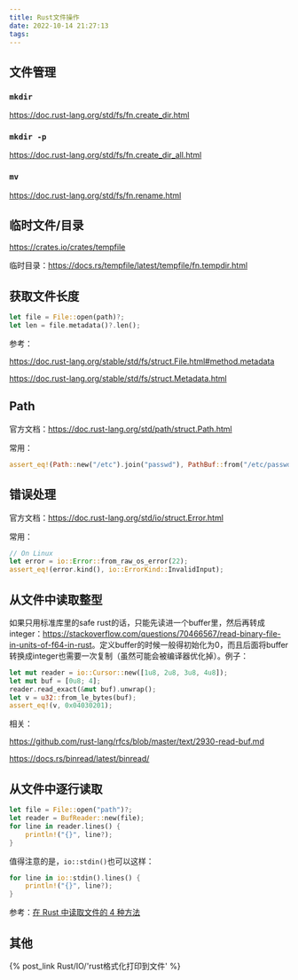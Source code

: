 ```yaml
---
title: Rust文件操作
date: 2022-10-14 21:27:13
tags:
---
```


## 文件管理

### `mkdir`

<https://doc.rust-lang.org/std/fs/fn.create_dir.html>

### `mkdir -p`

<https://doc.rust-lang.org/std/fs/fn.create_dir_all.html>

### `mv`

<https://doc.rust-lang.org/std/fs/fn.rename.html>

## 临时文件/目录

<https://crates.io/crates/tempfile>

临时目录：<https://docs.rs/tempfile/latest/tempfile/fn.tempdir.html>

## 获取文件长度

```rs
let file = File::open(path)?;
let len = file.metadata()?.len();
```

参考：

<https://doc.rust-lang.org/stable/std/fs/struct.File.html#method.metadata>

<https://doc.rust-lang.org/stable/std/fs/struct.Metadata.html>

## Path

官方文档：<https://doc.rust-lang.org/std/path/struct.Path.html>

常用：

```rs
assert_eq!(Path::new("/etc").join("passwd"), PathBuf::from("/etc/passwd"));
```

## 错误处理

官方文档：<https://doc.rust-lang.org/std/io/struct.Error.html>

常用：

```rs
// On Linux
let error = io::Error::from_raw_os_error(22);
assert_eq!(error.kind(), io::ErrorKind::InvalidInput);
```

## 从文件中读取整型

如果只用标准库里的safe rust的话，只能先读进一个buffer里，然后再转成integer：<https://stackoverflow.com/questions/70466567/read-binary-file-in-units-of-f64-in-rust>。定义buffer的时候一般得初始化为0，而且后面将buffer转换成integer也需要一次复制（虽然可能会被编译器优化掉）。例子：

```rs
let mut reader = io::Cursor::new([1u8, 2u8, 3u8, 4u8]);
let mut buf = [0u8; 4]; 
reader.read_exact(&mut buf).unwrap();
let v = u32::from_le_bytes(buf);
assert_eq!(v, 0x04030201);
```

相关：

<https://github.com/rust-lang/rfcs/blob/master/text/2930-read-buf.md>

<https://docs.rs/binread/latest/binread/>

## 从文件中逐行读取

```rs
let file = File::open("path")?;
let reader = BufReader::new(file);
for line in reader.lines() {
    println!("{}", line?);
}
```

值得注意的是，`io::stdin()`也可以这样：

```rs
for line in io::stdin().lines() {
    println!("{}", line?);
}
```

参考：[在 Rust 中读取文件的 4 种方法](https://blog.csdn.net/qq_29607687/article/details/125438652)

## 其他

{% post_link Rust/IO/'rust格式化打印到文件' %}
